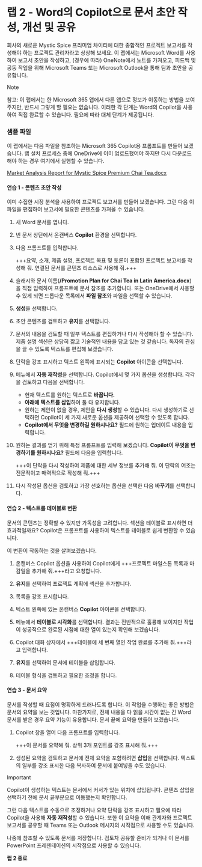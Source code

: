 # 랩 2 - Word의 Copilot으로 문서 초안 작성, 개선 및 공유

회사의 새로운 Mystic Spice 프리미엄 차이티에 대한 종합적인 프로젝트 보고서를 작성해야 하는 프로젝트 관리자라고 상상해 보세요. 이 랩에서는 Microsoft Word를 사용하여 보고서 초안을 작성하고, (경우에 따라) OneNote에서 노트를 가져오고, 피드백 및 공동 작업을 위해 Microsoft Teams 또는 Microsoft Outlook을 통해 팀과 초안을 공유합니다.

> [!NOTE]
> 참고: 이 랩에서는 한 Microsoft 365 앱에서 다른 앱으로 정보가 이동하는 방법을 보여 주지만, 반드시 그렇게 할 필요는 없습니다. 이러한 각 단계는 Word의 Copilot을 사용하여 직접 완료할 수 있습니다. 필요에 따라 대체 단계가 제공됩니다.

### 샘플 파일

이 랩에서는 다음 파일을 참조하는 Microsoft 365 Copilot용 프롬프트를 만들어 보겠습니다. 랩 설치 프로세스 중에 OneDrive에 이미 업로드했어야 하지만 다시 다운로드해야 하는 경우 여기에서 실행할 수 있습니다.

[Market Analysis Report for Mystic Spice Premium Chai Tea.docx](https://go.microsoft.com/fwlink/?linkid=2268826)



#### 연습 1 - 콘텐츠 초안 작성

이미 수집한 시장 분석을 사용하여 프로젝트 보고서를 만들어 보겠습니다. 그런 다음 이 파일을 편집하여 보고서에 필요한 콘텐츠를 가져올 수 있습니다.

1. 새 Word 문서를 엽니다.

1. 빈 문서 상단에서 온캔버스 **Copilot** 환경을 선택합니다.

1. 다음 프롬프트를 입력합니다.

    +++요약, 소개, 제품 설명, 프로젝트 목표 및 토론이 포함된 프로젝트 보고서를 작성해 줘. 연결된 문서를 콘텐츠 리소스로 사용해 줘.+++

1. 슬래시와 문서 이름(**/Promotion Plan for Chai Tea in Latin America.docx**)을 직접 입력하여 프롬프트에 문서 참조를 추가합니다. 또는 OneDrive에서 사용할 수 있게 되면 드롭다운 목록에서 **파일 참조**와 파일을 선택할 수 있습니다.
   
1. **생성**을 선택합니다.

1. 초안 콘텐츠를 검토하고 **유지**를 선택합니다.

1. 문서의 내용을 검토할 때 일부 텍스트를 편집하거나 다시 작성해야 할 수 있습니다. 제품 설명 섹션은 상당히 짧고 기술적인 내용을 담고 있는 것 같습니다. 독자의 관심을 끌 수 있도록 텍스트를 편집해 보겠습니다.

1. 단락을 강조 표시하고 텍스트 왼쪽에 표시되는 **Copilot** 아이콘을 선택합니다.

1. 메뉴에서 **자동 재작성**을 선택합니다. Copilot에서 몇 가지 옵션을 생성합니다. 각각을 검토하고 다음을 선택합니다.

    - 현재 텍스트를 원하는 텍스트로 **바꿉니다.**
    - **아래에 텍스트를 삽입**하여 둘 다 유지합니다.
    - 원하는 제안이 없을 경우, 제안을 **다시 생성**할 수 있습니다. 다시 생성하기로 선택하면 Copilot이 세 가지 새로운 옵션을 제공하여 선택할 수 있도록 합니다.
    - **Copilot에서 무엇을 변경하길 원하시나요?** 필드에 원하는 업데이트 내용을 입력합니다.

1. 원하는 결과를 얻기 위해 특정 프롬프트를 입력해 보겠습니다. **Copilot이 무엇을 변경하기를 원하시나요?** 필드에 다음을 입력합니다.

    +++이 단락을 다시 작성하여 제품에 대한 세부 정보를 추가해 줘. 이 단락의 어조는 전문적이고 매력적으로 작성해 줘.+++

1. 다시 작성된 옵션을 검토하고 가장 선호하는 옵션을 선택한 다음 **바꾸기**를 선택합니다.

#### 연습 2 - 텍스트를 테이블로 변환

문서의 콘텐츠는 정확할 수 있지만 가독성을 고려합니다. 섹션을 테이블로 표시하면 더 효과적일까요? Copilot은 프롬프트를 사용하여 텍스트를 테이블로 쉽게 변환할 수 있습니다.

이 변환이 작동하는 것을 살펴보겠습니다.

1. 온캔버스 Copilot 옵션을 사용하여 Copilot에게 +++프로젝트 마일스톤 목록과 마감일을 추가해 줘.+++라고 요청합니다.

1. **유지**를 선택하여 프로젝트 계획에 섹션을 추가합니다.

1. 목록을 강조 표시합니다.

1. 텍스트 왼쪽에 있는 온캔버스 **Copilot** 아이콘을 선택합니다.

1. 메뉴에서 **테이블로 시각화**를 선택합니다. 결과는 전반적으로 훌륭해 보이지만 작업이 성공적으로 완료된 시점에 대한 열이 있는지 확인해 보겠습니다.

1. Copilot 대화 상자에서 +++테이블에 세 번째 열인 작업 완료를 추가해 줘.+++라고 입력합니다.

1. **유지**를 선택하여 문서에 테이블을 삽입합니다.

1. 테이블 형식을 검토하고 필요한 조정을 합니다.

#### 연습 3 - 문서 요약

문서를 작성할 때 요점이 명확하게 드러나도록 합니다. 이 작업을 수행하는 좋은 방법은 문서의 요약을 보는 것입니다. 마찬가지로, 전체 내용을 다 읽을 시간이 없는 긴 Word 문서를 받은 경우 요약 기능이 유용합니다. 문서 끝에 요약을 만들어 보겠습니다.

1. Copilot 창을 열어 다음 프롬프트를 입력합니다.

    +++이 문서를 요약해 줘. 상위 3개 포인트를 강조 표시해 줘.+++

1. 생성된 요약을 검토하고 문서에 전체 요약을 포함하려면 **삽입**을 선택합니다. 텍스트의 일부를 강조 표시한 다음 복사하여 문서에 붙여넣을 수도 있습니다.

> [!IMPORTANT]
> Copilot이 생성하는 텍스트는 문서에서 커서가 있는 위치에 삽입됩니다. 콘텐츠 삽입을 선택하기 전에 문서 끝부분으로 이동했는지 확인합니다.

그런 다음 텍스트를 수동으로 조정하거나 요약 단락을 강조 표시하고 필요에 따라 Copilot을 사용해 **자동 재작성**할 수 있습니다. 또한 이 요약을 이해 관계자와 프로젝트 보고서를 공유할 때 Teams 또는 Outlook 메시지의 시작점으로 사용할 수도 있습니다.

나중에 참조할 수 있도록 문서를 저장합니다. 검토차 공유할 준비가 되거나 이 문서를 PowerPoint 프레젠테이션의 시작점으로 사용할 수 있습니다.

**랩 2 종료**

